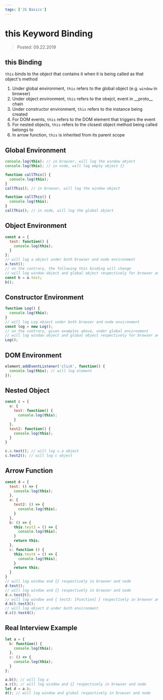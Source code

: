 ```yaml
---
tags: ['JS Basics']
---
```


# this Keyword Binding

> Posted: 09.22.2019

<Tag />

## this Binding

`this` binds to the object that contains it when it is being called as that object's method

1. Under global environment, `this` refers to the global object (e.g. `window` in browser)
2. Under object environment, `this` refers to the obejct, event in \_\_proto\_\_ chain
3. Under constructor environment, `this` refers to the instance being created
4. For DOM events, `this` refers to the DOM element that triggers the event
5. For nested objects, `this` refers to the closest object method being called belongs to
6. In arrow function, `this` is inherited from its parent scope

## Global Environment

```javascript
console.log(this); // in browser, will log the window object
console.log(this); // in node, will log empty object {}

function callThis() {
  console.log(this);
}
callThis(); // in browser, will log the window object

function callThis() {
  console.log(this);
}
callThis(); // in node, will log the global object
```

## Object Environment

```javascript
const a = { 
  test: function() {
    console.log(this);
  }
};
// will log a object under both browser and node environment
a.test();
// on the contrary, the following this binding will change
// will log window object and global object respectively for browser and node
const b = a.test;
b();
```

## Constructor Environment

```javascript
function Log() {
  console.log(this);
}
// will log Log object under both browser and node environment
const log = new Log();
// on the contrary, given examples above, under global environment
// will log window object and global object respectively for browser and node
Log();
```

## DOM Environment

```javascript
element.addEventListener('click', function() {
  console.log(this); // will log element
});
```

## Nested Object

```javascript
const c = {
  a: {
    test: function() {
      console.log(this);
    }
  },
  test2: function() {
    console.log(this);
  }
}

c.a.test(); // will log c.a object
c.test2(); // will log c object
```

## Arrow Function

```javascript
const d = {
  test: () => {
    console.log(this);
  },
  a: {
    test2: () => {
      console.log(this);
    }
  },
  b: () => {
    this.test3 = () => { 
      console.log(this);
    }
    return this;
  },
  c: function () {
    this.test4 = () => {
      console.log(this);
    }
    return this;
  }
}
// will log window and {} respectively in browser and node
d.test();
// will log window and {} respectively in browser and node
d.a.test2();
// will log window and { test3: [Function] } respectively in browser and node
d.b().test3();
// will log object d under both environment
d.c().test4();
```

## Real Interview Example

```javascript
let a = {
  b: function() {
    console.log(this);
  },
  c: () => {
    console.log(this);
  }
};

a.b(); // will log a
a.c(); // will log window and {} respectively in browser and node
let d = a.b;
d(); // will log window and global respectively in browser and node
```

<Disqus />